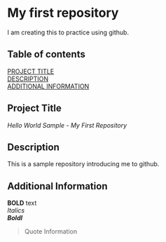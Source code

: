 # My first repository
I am creating this to practice using github. 

## Table of contents

[PROJECT TITLE](#Project-Title)  
[DESCRIPTION](#Description)  
[ADDITIONAL INFORMATION](#Additional-Information)  

## Project Title
*Hello World Sample - My First Repository*

## Description
This is a sample repository introducing me to github.

## Additional Information

**BOLD** text  
*Italics*  
***BoldI***  
> Quote Information


